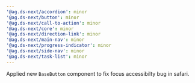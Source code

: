 ```yaml
---
'@ag.ds-next/accordion': minor
'@ag.ds-next/button': minor
'@ag.ds-next/call-to-action': minor
'@ag.ds-next/core': minor
'@ag.ds-next/direction-link': minor
'@ag.ds-next/main-nav': minor
'@ag.ds-next/progress-indicator': minor
'@ag.ds-next/side-nav': minor
'@ag.ds-next/task-list': minor
---
```


Applied new `BaseButton` component to fix focus accessibilty bug in safari.